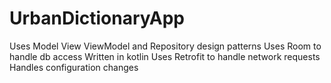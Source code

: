 # UrbanDictionaryApp
Uses Model View ViewModel and Repository design patterns 
Uses Room to handle db access
Written in kotlin
Uses Retrofit to handle network requests 
Handles configuration changes 

